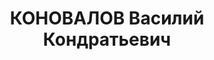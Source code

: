 ---
title: КОНОВАЛОВ Василий Кондратьевич
description: 1898 г., помощник командира полка, 123-й стрелковый полк. По обвинению
  в участии в антисоветском заговоре расстрелян 28 ноября 1937 г. Реабилитирован 27
  августа 1964 г.
---